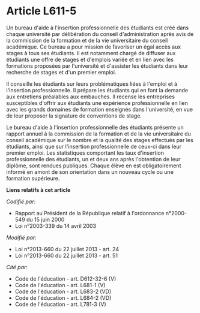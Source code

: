 # Article L611-5

Un bureau d'aide à l'insertion professionnelle des étudiants est créé dans chaque université par délibération du conseil
d'administration après avis de la commission de la formation et de la vie universitaire du conseil académique. Ce bureau a
pour mission de favoriser un égal accès aux stages à tous ses étudiants. Il est notamment chargé de diffuser aux étudiants
une offre de stages et d'emplois variée et en lien avec les formations proposées par l'université et d'assister les étudiants
dans leur recherche de stages et d'un premier emploi.

Il conseille les étudiants sur leurs problématiques liées à l'emploi et à l'insertion professionnelle. Il prépare les
étudiants qui en font la demande aux entretiens préalables aux embauches. Il recense les entreprises susceptibles d'offrir
aux étudiants une expérience professionnelle en lien avec les grands domaines de formation enseignés dans l'université, en
vue de leur proposer la signature de conventions de stage.

Le bureau d'aide à l'insertion professionnelle des étudiants présente un rapport annuel à la commission de la formation et de
la vie universitaire du conseil académique sur le nombre et la qualité des stages effectués par les étudiants, ainsi que sur
l'insertion professionnelle de ceux-ci dans leur premier emploi. Les statistiques comportant les taux d'insertion
professionnelle des étudiants, un et deux ans après l'obtention de leur diplôme, sont rendues publiques. Chaque élève en est
obligatoirement informé en amont de son orientation dans un nouveau cycle ou une formation supérieure.

**Liens relatifs à cet article**

_Codifié par_:

  - Rapport au Président de la République relatif à l'ordonnance n°2000-549 du 15 juin 2000
  - Loi n°2003-339 du 14 avril 2003

_Modifié par_:

  - Loi n°2013-660 du 22 juillet 2013 - art. 24
  - Loi n°2013-660 du 22 juillet 2013 - art. 51

_Cité par_:

  - Code de l'éducation - art. D612-32-6 (V)
  - Code de l'éducation - art. L681-1 (V)
  - Code de l'éducation - art. L683-2 (VD)
  - Code de l'éducation - art. L684-2 (VD)
  - Code de l'éducation - art. L781-3 (V)
